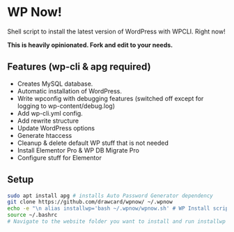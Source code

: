# WP Now!

Shell script to install the latest version of WordPress with WPCLI. Right now!

**This is heavily opinionated. Fork and edit to your needs.**

## Features (wp-cli & apg required)
- Creates MySQL database.
- Automatic installation of WordPress.
- Write wpconfig with debugging features (switched off except for logging to wp-content/debug.log)
- Add wp-cli.yml config.
- Add rewrite structure
- Update WordPress options
- Generate htaccess
- Cleanup & delete default WP stuff that is not needed
- Install Elementor Pro & WP DB Migrate Pro
- Configure stuff for Elementor

## Setup
```bash
sudo apt install apg # installs Auto Password Generator dependency
git clone https://github.com/drawcard/wpnow/ ~/.wpnow
echo -e "\n alias installwp='bash ~/.wpnow/wpnow.sh' # WP Install script" >> ~/.bashrc
source ~/.bashrc
# Navigate to the website folder you want to install and run installwp
```

